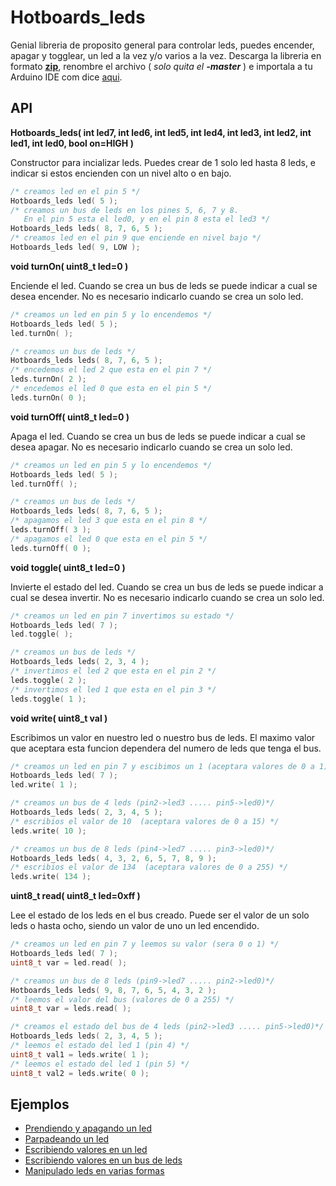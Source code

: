 Hotboards_leds
===============

Genial libreria de proposito general para controlar leds, puedes encender, apagar y togglear, un led a la vez y/o varios a la vez. Descarga la libreria en formato [**zip**](https://github.com/Hotboards/Hotboards_leds/archive/master.zip), renombre el archivo ( _solo quita el **-master**_ ) e importala a tu Arduino IDE com dice [aqui](http://developer.mbed.org/cookbook/Working-with-Libraries).

API
---

**Hotboards_leds( int led7, int led6, int led5, int led4, int led3, int led2, int led1, int led0, bool on=HIGH )**

Constructor para incializar leds. Puedes crear de 1 solo led hasta 8 leds, e indicar si estos encienden con un nivel alto o en bajo.

``` cpp
/* creamos led en el pin 5 */
Hotboards_leds led( 5 );
/* creamos un bus de leds en los pines 5, 6, 7 y 8.
   En el pin 5 esta el led0, y en el pin 8 esta el led3 */
Hotboards_leds leds( 8, 7, 6, 5 );
/* creamos led en el pin 9 que enciende en nivel bajo */
Hotboards_leds led( 9, LOW );
```

**void turnOn( uint8_t led=0 )**

Enciende el led. Cuando se crea un bus de leds se puede indicar a cual se desea encender. No es necesario indicarlo cuando se crea un solo led.

``` cpp
/* creamos un led en pin 5 y lo encendemos */
Hotboards_leds led( 5 );
led.turnOn( );

/* creamos un bus de leds */
Hotboards_leds leds( 8, 7, 6, 5 );
/* encedemos el led 2 que esta en el pin 7 */
leds.turnOn( 2 );
/* encedemos el led 0 que esta en el pin 5 */
leds.turnOn( 0 );
```

**void turnOff( uint8_t led=0 )**

Apaga el led. Cuando se crea un bus de leds se puede indicar a cual se desea apagar. No es necesario indicarlo cuando se crea un solo led.

``` cpp
/* creamos un led en pin 5 y lo encendemos */
Hotboards_leds led( 5 );
led.turnOff( );

/* creamos un bus de leds */
Hotboards_leds leds( 8, 7, 6, 5 );
/* apagamos el led 3 que esta en el pin 8 */
leds.turnOff( 3 );
/* apagamos el led 0 que esta en el pin 5 */
leds.turnOff( 0 );
```

**void toggle( uint8_t led=0 )**

Invierte el estado del led. Cuando se crea un bus de leds se puede indicar a cual se desea invertir. No es necesario indicarlo cuando se crea un solo led.

``` cpp
/* creamos un led en pin 7 invertimos su estado */
Hotboards_leds led( 7 );
led.toggle( );

/* creamos un bus de leds */
Hotboards_leds leds( 2, 3, 4 );
/* invertimos el led 2 que esta en el pin 2 */
leds.toggle( 2 );
/* invertimos el led 1 que esta en el pin 3 */
leds.toggle( 1 );
```

**void write( uint8_t val )**

Escribimos un valor en nuestro led o nuestro bus de leds. El maximo valor que aceptara esta funcion dependera del numero de leds que tenga el bus.

``` cpp
/* creamos un led en pin 7 y escibimos un 1 (aceptara valores de 0 a 1) */
Hotboards_leds led( 7 );
led.write( 1 );

/* creamos un bus de 4 leds (pin2->led3 ..... pin5->led0)*/
Hotboards_leds leds( 2, 3, 4, 5 );
/* escribios el valor de 10  (aceptara valores de 0 a 15) */
leds.write( 10 );

/* creamos un bus de 8 leds (pin4->led7 ..... pin3->led0)*/
Hotboards_leds leds( 4, 3, 2, 6, 5, 7, 8, 9 );
/* escribios el valor de 134  (aceptara valores de 0 a 255) */
leds.write( 134 );
```

**uint8_t read( uint8_t led=0xff )**

Lee el estado de los leds en el bus creado. Puede ser el valor de un solo leds o hasta ocho, siendo un valor de uno un led encendido.

``` cpp
/* creamos un led en pin 7 y leemos su valor (sera 0 o 1) */
Hotboards_leds led( 7 );
uint8_t var = led.read( );

/* creamos un bus de 8 leds (pin9->led7 ..... pin2->led0)*/
Hotboards_leds leds( 9, 8, 7, 6, 5, 4, 3, 2 );
/* leemos el valor del bus (valores de 0 a 255) */
uint8_t var = leds.read( );

/* creamos el estado del bus de 4 leds (pin2->led3 ..... pin5->led0)*/
Hotboards_leds leds( 2, 3, 4, 5 );
/* leemos el estado del led 1 (pin 4) */
uint8_t val1 = leds.write( 1 );
/* leemos el estado del led 1 (pin 5) */
uint8_t val2 = leds.write( 0 );
```

Ejemplos
--------

- [Prendiendo y apagando un led](https://github.com/Hotboards/Hotboards_leds/blob/master/examples/led/led.ino)
- [Parpadeando un led](https://github.com/Hotboards/Hotboards_leds/blob/master/examples/toggle/toggle.ino)
- [Escribiendo valores en un led](https://github.com/Hotboards/Hotboards_leds/blob/master/examples/writing/writing.ino)
- [Escribiendo valores en un bus de leds](https://github.com/Hotboards/Hotboards_leds/blob/master/examples/leds/leds.ino)
- [Manipulado leds en varias formas](https://github.com/Hotboards/Hotboards_leds/blob/master/examples/handling_leds/handling_leds.ino)
